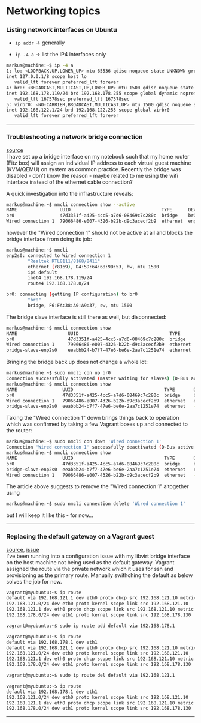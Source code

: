 # Networking topics

### Listing network interfaces on Ubuntu
- `ip addr` &rightarrow; generally

- `ip -4 a` &rightarrow; list the IP4 interfaces only
```bash
markus@machine:~$ ip -4 a  
1: lo: <LOOPBACK,UP,LOWER_UP> mtu 65536 qdisc noqueue state UNKNOWN group default qlen 1000
inet 127.0.0.1/8 scope host lo
   valid_lft forever preferred_lft forever
4: br0: <BROADCAST,MULTICAST,UP,LOWER_UP> mtu 1500 qdisc noqueue state UP group default qlen 1000
inet 192.168.178.119/24 brd 192.168.178.255 scope global dynamic noprefixroute br0
   valid_lft 167578sec preferred_lft 167578sec
5: virbr0: <NO-CARRIER,BROADCAST,MULTICAST,UP> mtu 1500 qdisc noqueue state DOWN group default qlen 1000
inet 192.168.122.1/24 brd 192.168.122.255 scope global virbr0
   valid_lft forever preferred_lft forever
```

---

### Troubleshooting a network bridge connection
[source](https://www.cyberciti.biz/faq/ubuntu-20-04-add-network-bridge-br0-with-nmcli-command/)  
I have set up a bridge interface on my notebook such that my home router (Fitz box) will assign an 
individual IP address to each virtual guest machine (KVM/QEMU) on system as common practice. 
Recently the bridge was disabled - don't know the reason - maybe related to me using the wifi interface 
instead of the ethernet cable connection?

A quick investigation into the infrastructure reveals:
```bash
markus@machine:~$ nmcli connection show --active
NAME                UUID                                  TYPE      DEVICE 
br0                 47d3351f-a425-4cc5-a7d6-08469c7c280c  bridge    br0    
Wired connection 1  79066486-e007-4326-b22b-d9c3acecf2b9  ethernet  enp2s0
```
however the "Wired connection 1" should not be active at all and blocks the bridge interface from doing its job:
```bash
markus@machine:~$ nmcli 
enp2s0: connected to Wired connection 1
        "Realtek RTL8111/8168/8411"
        ethernet (r8169), D4:5D:64:68:9D:53, hw, mtu 1500
        ip4 default
        inet4 192.168.178.119/24
        route4 192.168.178.0/24

br0: connecting (getting IP configuration) to br0
        "br0"
        bridge, F6:FA:38:A0:A9:37, sw, mtu 1500
```
The bridge slave interface is still there as well, but disconnected:
```bash
markus@machine:~$ nmcli connection show
NAME                   UUID                                  TYPE       DEVICE 
br0                    47d3351f-a425-4cc5-a7d6-08469c7c280c  bridge     br0    
Wired connection 1     79066486-e007-4326-b22b-d9c3acecf2b9  ethernet   enp2s0 
bridge-slave-enp2s0    eeabbb24-b7f7-47e6-be6e-2aa7c1251e74  ethernet   --    
```
Bringing the bridge back up does not change a whole lot:
```bash
markus@machine:~$ sudo nmcli con up br0
Connection successfully activated (master waiting for slaves) (D-Bus active path: /org/freedesktop/NetworkManager/ActiveConnection/3)
markus@machine:~$ nmcli connection show
NAME                 UUID                                  TYPE       DEVICE 
br0                  47d3351f-a425-4cc5-a7d6-08469c7c280c  bridge     br0    
Wired connection 1   79066486-e007-4326-b22b-d9c3acecf2b9  ethernet   enp2s0 
bridge-slave-enp2s0  eeabbb24-b7f7-47e6-be6e-2aa7c1251e74  ethernet   --     
```
Taking the "Wired connection 1" down brings things back to operation which was confirmed by taking a few Vagrant 
boxes up and connected to the router:
```bash
markus@machine:~$ sudo nmcli con down 'Wired connection 1'
Connection 'Wired connection 1' successfully deactivated (D-Bus active path: /org/freedesktop/NetworkManager/ActiveConnection/2)
markus@machine:~$ nmcli connection show
NAME                 UUID                                  TYPE       DEVICE 
br0                  47d3351f-a425-4cc5-a7d6-08469c7c280c  bridge     br0    
bridge-slave-enp2s0  eeabbb24-b7f7-47e6-be6e-2aa7c1251e74  ethernet   enp2s0
Wired connection 1   79066486-e007-4326-b22b-d9c3acecf2b9  ethernet   --    
```
The article above suggests to remove the "Wired connection 1" altogether using
```bash
markus@machine:~$ sudo nmcli connection delete 'Wired connection 1'
```
but I will keep it like this - for now...

---

### Replacing the default gateway on a Vagrant guest
[source](https://www.cyberciti.biz/faq/howto-debian-ubutnu-set-default-gateway-ipaddress/), [issue](https://github.com/hashicorp/vagrant/issues/2389)  
I've been running into a configuration issue with my libvirt bridge interface on the host machine not being used as 
the default gateway. Vagrant assigned the route via the private network which it uses for ssh 
and provisioning as the primary route. Manually swithching the default as below solves the job for now.
``` bash
vagrant@myubuntu:~$ ip route
default via 192.168.121.1 dev eth0 proto dhcp src 192.168.121.10 metric 100 
192.168.121.0/24 dev eth0 proto kernel scope link src 192.168.121.10 
192.168.121.1 dev eth0 proto dhcp scope link src 192.168.121.10 metric 100 
192.168.178.0/24 dev eth1 proto kernel scope link src 192.168.178.130

vagrant@myubuntu:~$ sudo ip route add default via 192.168.178.1

vagrant@myubuntu:~$ ip route
default via 192.168.178.1 dev eth1 
default via 192.168.121.1 dev eth0 proto dhcp src 192.168.121.10 metric 100 
192.168.121.0/24 dev eth0 proto kernel scope link src 192.168.121.10 
192.168.121.1 dev eth0 proto dhcp scope link src 192.168.121.10 metric 100 
192.168.178.0/24 dev eth1 proto kernel scope link src 192.168.178.130

vagrant@myubuntu:~$ sudo ip route del default via 192.168.121.1

vagrant@myubuntu:~$ ip route
default via 192.168.178.1 dev eth1 
192.168.121.0/24 dev eth0 proto kernel scope link src 192.168.121.10 
192.168.121.1 dev eth0 proto dhcp scope link src 192.168.121.10 metric 100 
192.168.178.0/24 dev eth1 proto kernel scope link src 192.168.178.130
```

---
